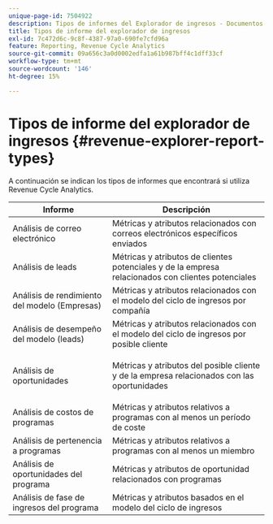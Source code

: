 ```yaml
---
unique-page-id: 7504922
description: Tipos de informes del Explorador de ingresos - Documentos de Marketo - Documentación del producto
title: Tipos de informe del explorador de ingresos
exl-id: 7c472d6c-9c8f-4387-97a0-690fe7cfd96a
feature: Reporting, Revenue Cycle Analytics
source-git-commit: 09a656c3a0d0002edfa1a61b987bff4c1dff33cf
workflow-type: tm+mt
source-wordcount: '146'
ht-degree: 15%

---
```


# Tipos de informe del explorador de ingresos {#revenue-explorer-report-types}

A continuación se indican los tipos de informes que encontrará si utiliza Revenue Cycle Analytics.

<table>
 <thead>
  <tr>
   <th>Informe</th>
   <th>Descripción</th>
  </tr>
 </thead>
 <tbody>
  <tr>
   <td>Análisis de correo electrónico</td>
   <td>Métricas y atributos relacionados con correos electrónicos específicos enviados</td>
  </tr>
  <tr>
   <td>Análisis de leads</td>
   <td>Métricas y atributos de clientes potenciales y de la empresa relacionados con clientes potenciales</td>
  </tr>
  <tr>
   <td>Análisis de rendimiento del modelo (Empresas)</td>
   <td>Métricas y atributos relacionados con el modelo del ciclo de ingresos por compañía</td>
  </tr>
  <tr>
   <td>Análisis de desempeño del modelo (leads)</td>
   <td>Métricas y atributos relacionados con el modelo del ciclo de ingresos por posible cliente</td>
  </tr>
  <tr>
   <td>Análisis de oportunidades</td>
   <td><p>Métricas y atributos del posible cliente y de la empresa relacionados con las oportunidades</p></td>
  </tr>
  <tr>
   <td>Análisis de costos de programas</td>
   <td>Métricas y atributos relativos a programas con al menos un período de coste</td>
  </tr>
  <tr>
   <td>Análisis de pertenencia a programas</td>
   <td>Métricas y atributos relativos a programas con al menos un miembro</td>
  </tr>
  <tr>
   <td>Análisis de oportunidades del programa</td>
   <td>Métricas y atributos de oportunidad relacionados con programas</td>
  </tr>
  <tr>
   <td>Análisis de fase de ingresos del programa</td>
   <td>Métricas y atributos basados en el modelo del ciclo de ingresos</td>
  </tr>
 </tbody>
</table>
